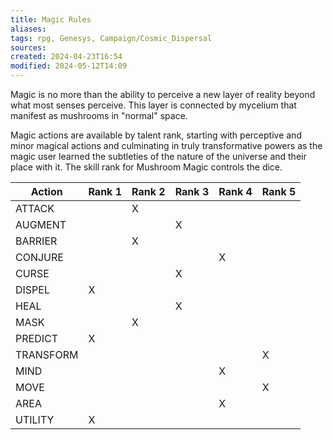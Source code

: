 ```yaml
---
title: Magic Rules
aliases: 
tags: rpg, Genesys, Campaign/Cosmic_Dispersal 
sources:
created: 2024-04-23T16:54
modified: 2024-05-12T14:09
---
```


Magic is no more than the ability to perceive a new layer of reality beyond what most senses perceive.  This layer is connected by mycelium that manifest as mushrooms in "normal" space.

Magic actions are available by talent rank, starting with perceptive and minor magical actions and culminating in truly transformative powers as the magic user learned the subtleties of the nature of the universe and their place with it.  The skill rank for Mushroom Magic controls the dice.

|Action|Rank 1|Rank 2|Rank 3|Rank 4|Rank 5|
|---|---|---|---|---|---|
|ATTACK||X||||
|AUGMENT|||X|||
|BARRIER||X||||
|CONJURE||||X||
|CURSE|||X|||
|DISPEL|X|||||
|HEAL|||X|||
|MASK||X||||
|PREDICT|X|||||
|TRANSFORM|||||X|
|MIND||||X||
|MOVE|||||X|
|AREA||||X||
|UTILITY|X|||||
